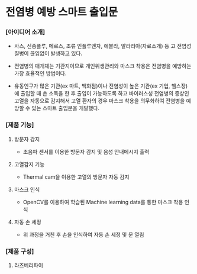 # 전염병 예방 스마트 출입문

### [아이디어 소개]
- 사스, 신종플루, 메르스, 조류 인플루엔자, 에볼라, 말라리아(자료소개) 등 고 전염성 질병이 끊임없이 발생하고 있다.  

- 전염병의 매개체는 기관지이므로 개인위생관리와 마스크 착용은 전염병을 예방하는 가장 효율적인 방법이다.  

- 유동인구가 많은 기관(ex 마트, 백화점)이나 전염성이 높은 기관(ex 기업, 헬스장)에 출입할 때 손 소독을 한 후 출입이 가능하도록 하고 바이러스성 전염병의 증상인 고열을 자동으로 감지해서 고열 환자의 경우 마스크 착용을 의무화하여 전염병을 예방할 수 있는 스마트 출입문을 개발했다.  

### [제품 기능]
1. 방문자 감지  
    - 초음파 센서를 이용한 방문자 감지 및 음성 안내메시지 출력

2. 고열감지 기능  
    - Thermal cam을 이용한 고열의 방문자 자동 감지

3. 마스크 인식  
    - OpenCV를 이용하여 학습된 Machine learning data를 통한 마스크 착용 인식

4. 자동 손 세정  
    - 위 과정을 거친 후 손을 인식하여 자동 손 세정 및 문 열림

### [제품 구성]

1. 라즈베리파이 
